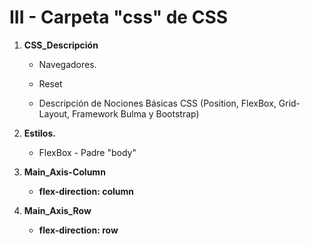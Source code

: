# III - Carpeta "css" de CSS

 1. **CSS_Descripción**

    - Navegadores.

    - Reset

    - Descripción de Nociones Básicas CSS (Position, FlexBox, Grid-Layout, Framework Bulma y Bootstrap)

 2. **Estilos.**

    - FlexBox - Padre "body"

 3. **Main_Axis-Column** 

    - **flex-direction: column**

 4. **Main_Axis_Row**

    - **flex-direction: row**